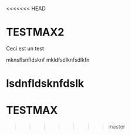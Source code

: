 <<<<<<< HEAD
# TESTMAX2

Ceci est un test


mknsflsnfldsknf
mkldfsdlknfsdlkfn


lsdnfldsknfdslk
=======
# TESTMAX
>>>>>>> master
